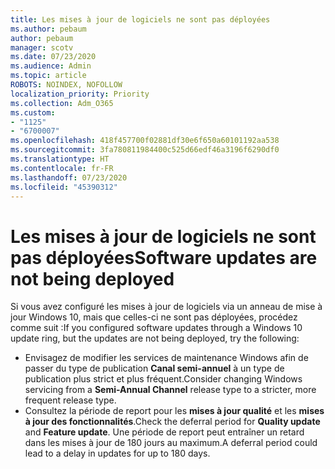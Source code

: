 ```yaml
---
title: Les mises à jour de logiciels ne sont pas déployées
ms.author: pebaum
author: pebaum
manager: scotv
ms.date: 07/23/2020
ms.audience: Admin
ms.topic: article
ROBOTS: NOINDEX, NOFOLLOW
localization_priority: Priority
ms.collection: Adm_O365
ms.custom:
- "1125"
- "6700007"
ms.openlocfilehash: 418f457700f02881df30e6f650a60101192aa538
ms.sourcegitcommit: 3fa780811984400c525d66edf46a3196f6290df0
ms.translationtype: HT
ms.contentlocale: fr-FR
ms.lasthandoff: 07/23/2020
ms.locfileid: "45390312"
---
```

# <a name="software-updates-are-not-being-deployed"></a><span data-ttu-id="65a73-102">Les mises à jour de logiciels ne sont pas déployées</span><span class="sxs-lookup"><span data-stu-id="65a73-102">Software updates are not being deployed</span></span>

<span data-ttu-id="65a73-103">Si vous avez configuré les mises à jour de logiciels via un anneau de mise à jour Windows 10, mais que celles-ci ne sont pas déployées, procédez comme suit :</span><span class="sxs-lookup"><span data-stu-id="65a73-103">If you configured software updates through a Windows 10 update ring, but the updates are not being deployed, try the following:</span></span>  

- <span data-ttu-id="65a73-104">Envisagez de modifier les services de maintenance Windows afin de passer du type de publication **Canal semi-annuel** à un type de publication plus strict et plus fréquent.</span><span class="sxs-lookup"><span data-stu-id="65a73-104">Consider changing Windows servicing from a  **Semi-Annual Channel**  release type to a stricter, more frequent release type.</span></span>
- <span data-ttu-id="65a73-105">Consultez la période de report pour les **mises à jour qualité** et les **mises à jour des fonctionnalités**.</span><span class="sxs-lookup"><span data-stu-id="65a73-105">Check the deferral period for  **Quality update**  and  **Feature update**.</span></span> <span data-ttu-id="65a73-106">Une période de report peut entraîner un retard dans les mises à jour de 180 jours au maximum.</span><span class="sxs-lookup"><span data-stu-id="65a73-106">A deferral period could lead to a delay in updates for up to 180 days.</span></span>
